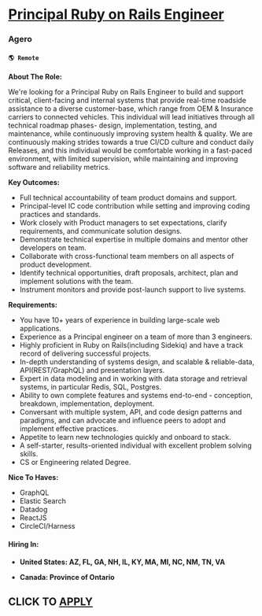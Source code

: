 # [Principal Ruby on Rails Engineer](https://www.remotewlb.com/apply/principal-ruby-on-rails-engineer)  
### Agero  
#### `🌎 Remote`  

**About The Role:**

We're looking for a Principal Ruby on Rails Engineer to build and support critical, client-facing and internal systems that provide real-time roadside assistance to a diverse customer-base, which range from OEM & Insurance carriers to connected vehicles. This individual will lead initiatives through all technical roadmap phases- design, implementation, testing, and maintenance, while continuously improving system health & quality. We are continuously making strides towards a true CI/CD culture and conduct daily Releases, and this individual would be comfortable working in a fast-paced environment, with limited supervision, while maintaining and improving software and reliability metrics.

**Key Outcomes:**

  * Full technical accountability of team product domains and support.
  * Principal-level IC code contribution while setting and improving coding practices and standards.
  * Work closely with Product managers to set expectations, clarify requirements, and communicate solution designs. 
  * Demonstrate technical expertise in multiple domains and mentor other developers on team.
  * Collaborate with cross-functional team members on all aspects of product development.
  * Identify technical opportunities, draft proposals, architect, plan and implement solutions with the team.
  * Instrument monitors and provide post-launch support to live systems.

**Requirements:**

  * You have 10+ years of experience in building large-scale web applications.
  * Experience as a Principal engineer on a team of more than 3 engineers.
  * Highly proficient in Ruby on Rails(including Sidekiq) and have a track record of delivering successful projects.
  * In-depth understanding of systems design, and scalable & reliable-data, API(REST/GraphQL) and presentation layers.
  * Expert in data modeling and in working with data storage and retrieval systems, in particular Redis, SQL, Postgres.
  * Ability to own complete features and systems end-to-end - conception, breakdown, implementation, deployment.
  * Conversant with multiple system, API, and code design patterns and paradigms, and can advocate and influence peers to adopt and implement effective practices.
  * Appetite to learn new technologies quickly and onboard to stack.
  * A self-starter, results-oriented individual with excellent problem solving skills.
  * CS or Engineering related Degree.

**Nice To Haves:**

  * GraphQL
  * Elastic Search
  * Datadog
  * ReactJS
  * CircleCI/Harness

#### **Hiring In:**

  * **United States: AZ, FL, GA, NH, IL, KY, MA, MI, NC, NM, TN, VA**

  * **Canada: Province of Ontario**

  
## CLICK TO [APPLY](https://www.remotewlb.com/apply/principal-ruby-on-rails-engineer)

